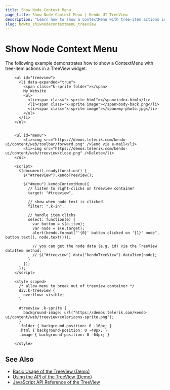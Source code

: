 ```yaml
---
title: Show Node Context Menu
page_title: Show Node Context Menu | Kendo UI TreeView
description: "Learn how to show a ContextMenu with tree-item actions in a Kendo UI TreeView widget."
slug: howto_shiwnodecontextmenu_treeview
---
```


# Show Node Context Menu

The following example demonstrates how to show a ContextMenu with tree-item actions in a TreeView widget.

```dojo
    <ul id="treeview">
      <li data-expanded="true">
        <span class="k-sprite folder"></span>
        My Website
        <ul>
          <li><span class="k-sprite html"></span>index.html</li>
          <li><span class="k-sprite image"></span>body-back.png</li>
          <li><span class="k-sprite image"></span>my-photo.jpg</li>
        </ul>
      </li>
    </ul>


    <ul id="menu">
        <li><img src="https://demos.telerik.com/kendo-ui/content/web/toolbar/forward.png" />Send via e-mail</li>
        <li><img src="https://demos.telerik.com/kendo-ui/content/web/treeview/close.png" />Delete</li>
    </ul>

    <script>
      $(document).ready(function() {
        $("#treeview").kendoTreeView();

        $("#menu").kendoContextMenu({
          // listen to right-clicks on treeview container
          target: "#treeview",

          // show when node text is clicked
          filter: ".k-in",

          // handle item clicks
          select: function(e) {
            var button = $(e.item);
            var node = $(e.target);
            alert(kendo.format("'{0}' button clicked on '{1}' node", button.text(), node.text()));

            // you can get the node data (e.g. id) via the TreeView dataItem method:
            // $("#treeview").data("kendoTreeView").dataItem(node);
          }
        });
      });
    </script>

    <style scoped>
      /* allow menu to break out of treeview container */
      div.k-treeview {
        overflow: visible;
      }

      #treeview .k-sprite {
        background-image: url("https://demos.telerik.com/kendo-ui/content/web/treeview/coloricons-sprite.png");
      }
      .folder { background-position: 0 -16px; }
      .html { background-position: 0 -48px; }
      .image { background-position: 0 -64px; }

    </style>
```

## See Also

* [Basic Usage of the TreeView (Demo)](https://demos.telerik.com/kendo-ui/treeview/index)
* [Using the API of the TreeView (Demo)](https://demos.telerik.com/kendo-ui/treeview/api)
* [JavaScript API Reference of the TreeView](/api/javascript/ui/treeview)
